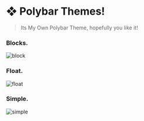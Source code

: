 # **❖ Polybar Themes!**
  > Its My Own Polybar Theme, hopefully you like it!

  ### Blocks.
![block](https://user-images.githubusercontent.com/93292023/150442459-a488052b-c6ff-49bd-8516-ad50031bae86.png)

  ### Float.
![float](https://user-images.githubusercontent.com/93292023/150443003-6deb23d3-c04e-4051-95a9-c01814d3b067.png)

  ### Simple.
![simple](https://user-images.githubusercontent.com/93292023/150442608-c71ae434-c95f-4eee-82f1-ee830c905549.png)
